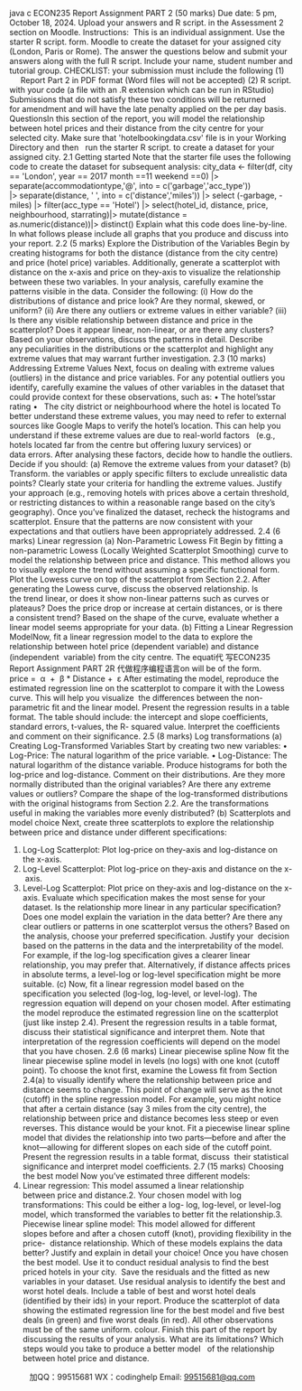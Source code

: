 java c
ECON235
Report Assignment PART 2 (50 marks)
Due date: 5 pm, October 18, 2024. Upload your answers and R script. in the Assessment 2 section on Moodle.
Instructions:  This is an individual assignment. Use the starter R script. form. Moodle to create the dataset for your assigned city (London, Paris or Rome). The answer the questions below and submit your answers along with the full R script. Include your name, student number and tutorial group.
CHECKLIST: your submission must include the following
(1)      Report Part 2 in PDF format (Word files will not be accepted)
(2) R script. with your code (a file with an .R extension which can be run in RStudio)
Submissions that do not satisfy these two conditions will be returned for amendment and will have the late penalty applied on the per day basis.
QuestionsIn this section of the report, you will model the relationship between hotel prices and their distance from the city centre for your selected city. Make sure that 'hotelbookingdata.csv' file is in your Working Directory and then   run the starter R script. to create a dataset for your assigned city.
2.1 Getting started
Note that the starter file uses the following code to create the dataset for subsequent analysis:
city_data <- filter(df, city == 'London', year == 2017  month ==11  weekend ==0) |>
separate(accommodationtype,'@', into = c('garbage','acc_type')) |> separate(distance, ' ', into = c('distance','miles')) |>
select (-garbage, -miles) |>
filter(acc_type == 'Hotel') |>
select(hotel_id, distance, price, neighbourhood, starrating)|>
mutate(distance = as.numeric(distance))|> distinct()
Explain what this code does line-by-line.
In what follows please include all graphs that you produce and discuss into your report.
2.2 (5 marks) Explore the Distribution of the Variables
Begin by creating histograms for both the distance (distance from the city centre) and price (hotel price) variables. Additionally, generate a scatterplot with distance on the x-axis and price on they-axis to visualize the relationship between these two variables. In your analysis, carefully examine the patterns visible in the data. Consider the following:
(i) How do the distributions of distance and price look? Are they normal, skewed, or uniform?
(ii) Are there any outliers or extreme values in either variable?
(iii) Is there any visible relationship between distance and price in the scatterplot? Does it appear linear, non-linear, or are there any clusters?
Based on your observations, discuss the patterns in detail. Describe any peculiarities in the distributions or the scatterplot and highlight any extreme values that may warrant further investigation.
2.3 (10 marks) Addressing Extreme Values
Next, focus on dealing with extreme values (outliers) in the distance and price variables. For any potential outliers you identify, carefully examine the values of other variables in the dataset that could provide context for these observations, such as:
• The hotel’sstar rating
•   The city district or neighbourhood where the hotel is located
To better understand these extreme values, you may need to refer to external sources like Google Maps to verify the hotel’s location. This can help you understand if these extreme values are due to real-world factors   (e.g., hotels located far from the centre but offering luxury services) or data errors. After analysing these factors, decide how to handle the outliers.
Decide if you should:
(a) Remove the extreme values from your dataset?
(b) Transform. the variables or apply specific filters to exclude unrealistic data points?
Clearly state your criteria for handling the extreme values. Justify your approach (e.g., removing hotels with prices above a certain threshold, or restricting distances to within a reasonable range based on the city’s geography). Once you’ve finalized the dataset, recheck the histograms and scatterplot. Ensure that the patterns are now consistent with your expectations and that outliers have been appropriately addressed.
2.4 (6 marks) Linear regression
(a) Non-Parametric Lowess Fit
Begin by fitting a non-parametric Lowess (Locally Weighted Scatterplot Smoothing) curve to model the relationship between price and distance. This method allows you to visually explore the trend without assuming a specific functional form. Plot the Lowess curve on top of the scatterplot from Section 2.2.
After generating the Lowess curve, discuss the observed relationship. Is the trend linear, or does it show non-linear patterns such as curves or plateaus? Does the price drop or increase at certain distances, or is there a consistent trend? Based on the shape of the curve, evaluate whether a linear model seems appropriate for your data.
(b) Fitting a Linear Regression ModelNow, fit a linear regression model to the data to explore the relationship between hotel price (dependent variable) and distance (independent  variable) from the city centre. The equati代 写ECON235 Report Assignment PART 2R
代做程序编程语言on will be of the form.
price =  α  +  β * Distance +  ε
After estimating the model, reproduce the estimated regression line on the scatterplot to compare it with the Lowess curve. This will help you visualize  the differences between the non-parametric fit and the linear model.
Present the regression results in a table format. The table should include: the intercept and slope coefficients, standard errors, t-values, the R- squared value. Interpret the coefficients and comment on their significance.
2.5 (8 marks) Log transformations
(a) Creating Log-Transformed Variables Start by creating two new variables:
• Log-Price: The natural logarithm of the price variable.
• Log-Distance: The natural logarithm of the distance variable.
Produce histograms for both the log-price and log-distance. Comment on their distributions. Are they more normally distributed than the original variables? Are there any extreme values or outliers? Compare the shape of the log-transformed distributions with the original histograms from Section 2.2. Are the transformations useful in making the variables more evenly distributed?
(b) Scatterplots and model choice
Next, create three scatterplots to explore the relationship between price and distance under different specifications:
1. Log-Log Scatterplot: Plot log-price on they-axis and log-distance on the x-axis.
2. Log-Level Scatterplot: Plot log-price on they-axis and distance on the x- axis.
3. Level-Log Scatterplot: Plot price on they-axis and log-distance on the x-axis.
Evaluate which specification makes the most sense for your dataset. Is the relationship more linear in any particular specification? Does one model explain the variation in the data better? Are there any clear outliers or patterns in one scatterplot versus the others?
Based on the analysis, choose your preferred specification. Justify your  decision based on the patterns in the data and the interpretability of the model. For example, if the log-log specification gives a clearer linear relationship, you may prefer that. Alternatively, if distance affects prices in absolute terms, a level-log or log-level specification might be more suitable.
(c) Now, fit a linear regression model based on the specification you selected (log-log, log-level, or level-log). The regression equation will depend on your chosen model. After estimating the model reproduce the estimated regression line on the scatterplot (just like instep 2.4). Present the regression results in a table format, discuss their statistical significance and interpret them. Note that interpretation of the regression coefficients will depend on the model that you have chosen.
2.6 (6 marks) Linear piecewise spline
Now fit the linear piecewise spline model in levels (no logs) with one knot (cutoff point).
To choose the knot first, examine the Lowess fit from Section 2.4(a) to visually identify where the relationship between price and distance seems to change. This point of change will serve as the knot (cutoff) in the spline regression model. For example, you might notice that after a certain distance (say 3 miles from the city centre), the relationship between price and distance becomes less steep or even reverses. This distance would be your knot.
Fit a piecewise linear spline model that divides the relationship into two parts—before and after the knot—allowing for different slopes on each side of the cutoff point. Present the regression results in a table format, discuss  their statistical significance and interpret model coefficients.
2.7 (15 marks) Choosing the best model
Now you’ve estimated three different models:
1. Linear regression: This model assumed a linear relationship between price and distance.2. Your chosen model with log transformations: This could be either a log- log, log-level, or level-log model, which transformed the variables to better fit the relationship.3. Piecewise linear spline model: This model allowed for different slopes before and after a chosen cutoff (knot), providing flexibility in the price-  distance relationship.
Which of these models explains the data better? Justify and explain in detail your choice!
Once you have chosen the best model. Use it to conduct residual analysis to find the best priced hotels in your city.  Save the residuals and the fitted as new variables in your dataset. Use residual analysis to identify the best and worst hotel deals. Include a table of best and worst hotel deals (identified by their ids) in your report.
Produce the scatterplot of data showing the estimated regression line for the best model and five best deals (in green) and five worst deals (in red). All other observations must be of the same uniform. colour.
Finish this part of the report by discussing the results of your analysis. What are its limitations? Which steps would you take to produce a better model   of the relationship between hotel price and distance.







         
加QQ：99515681  WX：codinghelp  Email: 99515681@qq.com
